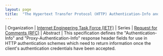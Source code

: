 ```yaml
---
layout: page
title:  "The Hypertext Transfer Protocol (HTTP) Authentication-Info and Proxy-Authentication-Info Response Header Fields"
---
```


| Organization | [Internet Engineering Task Force (IETF)](..)
| Series | [Request for Comments (RFC)](..)
| Abstract | This specification defines the "Authentication-Info" and "Proxy-Authentication-Info" response header fields for use in HTTP authentication schemes which need to return information once the client's authentication credentials have been accepted.